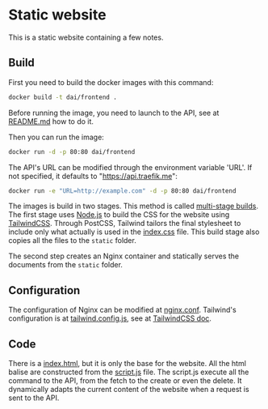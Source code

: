 # Static website

This is a static website containing a few notes.

## Build

First you need to build the docker images with this command:

```bash
docker build -t dai/frontend .
```

Before running the image, you need to launch to the API, see at [README.md](../api/README.md) how to do it.

Then you can run the image:

```bash
docker run -d -p 80:80 dai/frontend
```

The API's URL can be modified through the environment variable 'URL'. If not specified, it defaults to "https://api.traefik.me":

```bash
docker run -e "URL=http://example.com" -d -p 80:80 dai/frontend
```

The images is build in two stages. This method is called [multi-stage builds](https://docs.docker.com/build/building/multi-stage/).
The first stage uses [Node.js](https://nodejs.org/en) to build the CSS for the website using [TailwindCSS](https://tailwindcss.com/). Through PostCSS, Tailwind tailors the final stylesheet to include only what actually is used in the [index.css](./src/index.css) file. This build stage also copies all the files to the `static` folder.

The second step creates an Nginx container and statically serves the documents from the `static` folder.

## Configuration

The configuration of Nginx can be modified at [nginx.conf](./conf/nginx.conf).
Tailwind's configuration is at [tailwind.config.js](./src/tailwind.config.js), see at [TailwindCSS doc](https://v2.tailwindcss.com/docs).

## Code

There is a [index.html](./src/index.html), but it is only the base for the website. All the html balise are constructed from the [script.js](./src/script.js) file.
The script.js execute all the command to the API, from the fetch to the create or even the delete. It dynamically adapts the current content of the website when a request is sent to the API.
